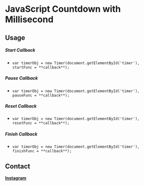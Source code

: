 # JavaScript Countdown with Millisecond

## Usage

##### Start Callback
- `var timerObj = new Timer(document.getElementById('timer'), startFunc = **callback**);`
##### Pause Callback
- `var timerObj = new Timer(document.getElementById('timer'), pauseFunc = **callback**);`
##### Reset Callback
- `var timerObj = new Timer(document.getElementById('timer'), resetFunc = **callback**);`
##### Finish Callback
- `var timerObj = new Timer(document.getElementById('timer'), finishFunc = **callback**);`

## Contact
**[Instagram](http://instagram.com/okinelog "Instagram")**
